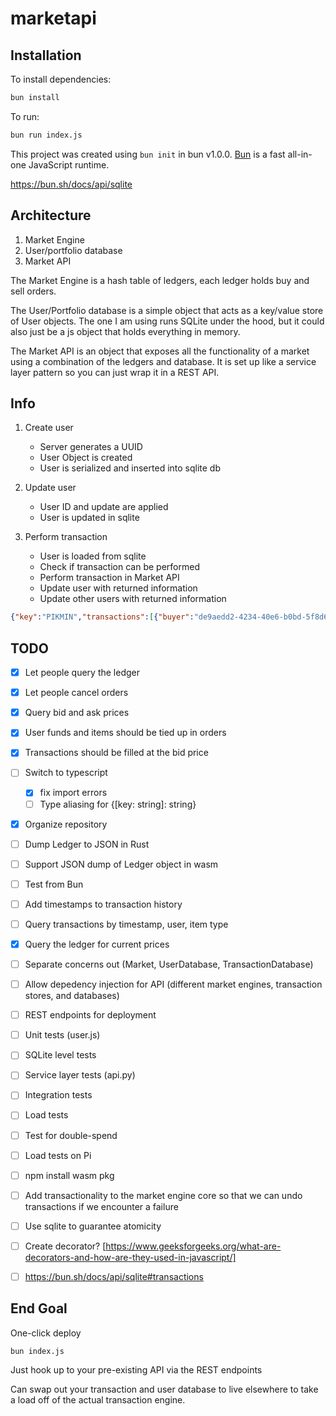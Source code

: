 # marketapi

## Installation

To install dependencies:

```bash
bun install
```

To run:

```bash
bun run index.js
```

This project was created using `bun init` in bun v1.0.0. [Bun](https://bun.sh) is a fast all-in-one JavaScript runtime.

https://bun.sh/docs/api/sqlite

## Architecture

1. Market Engine
2. User/portfolio database
3. Market API

The Market Engine is a hash table of ledgers, each ledger holds buy and sell orders. 

The User/Portfolio database is a simple object that acts as a key/value store of User objects. The one I am using runs SQLite under the hood, but it could also just be a js object that holds everything in memory.

The Market API is an object that exposes all the functionality of a market using a combination of the ledgers and database. It is set up like a service layer pattern so you can just wrap it in a REST API.

## Info

1. Create user

    - Server generates a UUID
    - User Object is created
    - User is serialized and inserted into sqlite db

2. Update user

    - User ID and update are applied
    - User is updated in sqlite

3. Perform transaction

    - User is loaded from sqlite
    - Check if transaction can be performed
    - Perform transaction in Market API
    - Update user with returned information
    - Update other users with returned information

```json
{"key":"PIKMIN","transactions":[{"buyer":"de9aedd2-4234-40e6-b0bd-5f8d64d9e6d1","seller":"b33c6339-af33-420d-9f97-b08bd44e95ba","amount":8,"price_per":2.5}],"to_update":[{"id":"a3de2f18-fbae-4d58-a53c-c2bce79c723c","user_id":"b33c6339-af33-420d-9f97-b08bd44e95ba","kind":"SELL","amount":2,"price_per":2.5}],"created":null}
```

## TODO

- [x] Let people query the ledger
- [x] Let people cancel orders
- [x] Query bid and ask prices
- [x] User funds and items should be tied up in orders
- [x] Transactions should be filled at the bid price

- [ ] Switch to typescript
    - [x] fix import errors
    - [ ] Type aliasing for {[key: string]: string}
- [x] Organize repository

- [ ] Dump Ledger to JSON in Rust
- [ ] Support JSON dump of Ledger object in wasm
- [ ] Test from Bun

- [ ] Add timestamps to transaction history
- [ ] Query transactions by timestamp, user, item type
- [x] Query the ledger for current prices

- [ ] Separate concerns out (Market, UserDatabase, TransactionDatabase)
- [ ] Allow depedency injection for API (different market engines, transaction stores, and databases)
- [ ] REST endpoints for deployment

- [ ] Unit tests (user.js)
- [ ] SQLite level tests
- [ ] Service layer tests (api.py)
- [ ] Integration tests
- [ ] Load tests
- [ ] Test for double-spend
- [ ] Load tests on Pi
- [ ] npm install wasm pkg

- [ ] Add transactionality to the market engine core so that we can undo transactions if we encounter a failure

- [ ] Use sqlite to guarantee atomicity
- [ ] Create decorator? [https://www.geeksforgeeks.org/what-are-decorators-and-how-are-they-used-in-javascript/]
- [ ] https://bun.sh/docs/api/sqlite#transactions



## End Goal

One-click deploy

```shell
bun index.js
```

Just hook up to your pre-existing API via the REST endpoints

Can swap out your transaction and user database to live elsewhere to take a load off of the actual transaction engine.
